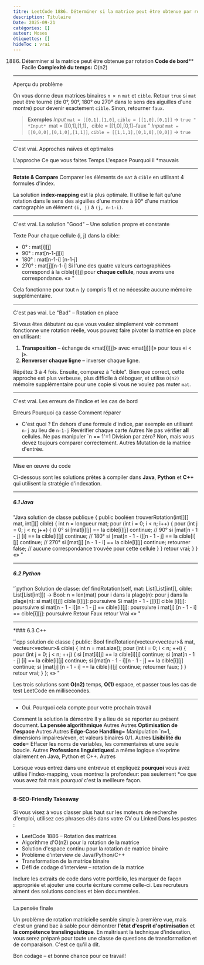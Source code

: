 ```yaml
---
titre: LeetCode 1886. Déterminer si la matrice peut être obtenue par rotation -
description: Titulaire
Date: 2025-09-21
catégories: []
auteur: Moses
étiquettes: []
hideToc : vrai
---
```

1886. Déterminer si la matrice peut être obtenue par rotation
**Code de bord**** Facile **Complexité du temps:** O(n2)

---

Aperçu du problème

On vous donne deux matrices binaires `n × n` `mat` et `cible`.
Retour `true` si `mat` peut être tourné (de 0°, 90°, 180° ou 270° dans le sens des aiguilles d'une montre) pour devenir exactement `cible`.
Sinon, retourner `faux`.

> **Exemples**
> *Input*
> `mat = [[0,1],[1,0]`, `cible = [[1,0],[0,1]]` → `true "
> *Input*
> `mat = [[0,1],[1,1]`, `cible = [[1,0],[0,1]` → `faux "
> *Input*
> `mat = [[0,0,0],[0,1,0],[1,1]]`, `cible = [[1,1,1],[0,1,0],[0,0]]` → `true`

---

C'est vrai. Approches naïves et optimales

L'approche Ce que vous faites Temps L'espace Pourquoi il *mauvais
-- -- -- -- -- -- -- -- -- -- -- -- -- -- -- -- -- -- -- --
**Rotate & Compare**
Comparer les éléments de `mat` à `cible` en utilisant 4 formules d'index.

La solution **index-mapping** est la plus optimale. Il utilise le fait qu'une rotation dans le sens des aiguilles d'une montre à 90° d'une matrice cartographie un élément `(i, j)` à `(j, n‐1‐i)`.

---

C'est vrai. La solution "Good" – Une solution propre et constante

Texte
Pour chaque cellule (i, j) dans la cible:
- 0° : mat[i][j]
- 90° : mat[n-1-j][i]
- 180° : mat[n-1-i] [n-1-j]
- 270° : mat[j][n-1-i]
Si l'une des quatre valeurs cartographiées correspond à la cible[i][j] pour **chaque cellule**, nous avons une correspondance.
«» "

Cela fonctionne pour tout `n` (y compris 1) et ne nécessite aucune mémoire supplémentaire.

---

C'est pas vrai. Le "Bad" – Rotation en place

Si vous êtes débutant ou que vous voulez simplement voir comment fonctionne une rotation réelle, vous pouvez faire pivoter la matrice en place en utilisant:

1. **Transposition** – échange de «mat[i][j]» avec «mat[j][i]» pour tous «i < j».
2. **Renverser chaque ligne** – inverser chaque ligne.

Répétez 3 à 4 fois. Ensuite, comparez à "cible".
Bien que correct, cette approche est plus verbeuse, plus difficile à déboguer, et utilise `O(n2)` mémoire supplémentaire pour une copie si vous ne voulez pas muter `mat`.

---

C'est vrai. Les erreurs de l'indice et les cas de bord

Erreurs Pourquoi ça casse Comment réparer
- C'est quoi ?
En dehors d'une formule d'indice, par exemple en utilisant `n-j` au lieu de `n-1-j` Revérifier chaque carte
Autres Ne pas vérifier **all** cellules.
Ne pas manipuler `n == 1'=1 Division par zéro? Non, mais vous devez toujours comparer correctement.
Autres Mutation de la matrice d'entrée.

---

Mise en œuvre du code

Ci-dessous sont les solutions prêtes à compiler dans **Java**, **Python** et **C++** qui utilisent la stratégie d'indexation.

---

##### 6.1 Java

"Java
solution de classe publique {
public booléen trouverRotation(int[][] mat, int[][] cible) {
int n = longueur mat;
pour (int i = 0; i < n; i++) {
pour (int j = 0; j < n; j++) {
// 0°
si [mat[i][j] == la cible[i][j] continue;
// 90°
si [mat[n - 1 - j] [i] == la cible[i][j] continue;
// 180°
si [mat[n - 1 - i][n - 1 - j] == la cible[i][j] continue;
// 270°
si [mat[j] [n - 1 - i] == la cible[i][j] continue;
retourner false; // aucune correspondance trouvée pour cette cellule
}
}
retour vrai;
}
}
«» "

---

##### 6.2 Python

'`python
Solution de classe:
def findRotation(self, mat: List[List[int]], cible: List[List[int]]) -> Bool:
n = len(mat)
pour i dans la plage(n):
pour j dans la plage(n):
si mat[i][j]] cible [i][j]:
poursuivre
Si mat[n - 1 - j][i]] cible [i][j]:
poursuivre
si mat[n - 1 - i][n - 1 - j] == cible[i][j]:
poursuivre
i mat[j] [n - 1 - i] == cible[i][j]:
poursuivre
Retour Faux
retour Vrai
«» "

---

*### 6.3 C++

'`cpp
solution de classe {
public:
Bool findRotation(vecteur<vecteur<int>>& mat, vecteur<vecteur<int>>& cible) {
int n = mat.size();
pour (int i = 0; i < n; ++i) {
pour (int j = 0; j < n; ++j) {
si [mat[i][j] == la cible[i][j] continue;
si [mat[n - 1 - j] [i] == la cible[i][j] continue;
si [mat[n - 1 - i][n - 1 - j] == la cible[i][j] continue;
si [mat[j] [n - 1 - i] == la cible[i][j] continue;
retourner faux;
}
}
retour vrai;
}
};
«» "

Les trois solutions sont **O(n2)** temps, **O(1)** espace, et passer tous les cas de test LeetCode en millisecondes.

---

- Oui. Pourquoi cela compte pour votre prochain travail

Comment la solution la démontre
Il y a lieu de se reporter au présent document.
**La pensée algorithmique** Autres
Autres **Optimisation de l'espace** Autres
Autres **Edge‐Case Handling**= Manipulation `n=1, dimensions impaires/even, et valeurs binaires 0/1. Autres
**Lisibilité du code**= Effacer les noms de variables, les commentaires et une seule boucle. Autres
**Professions linguistiques**La même logique s'exprime clairement en Java, Python et C++. Autres

Lorsque vous entrez dans une entrevue et expliquez **pourquoi** vous avez utilisé l'index-mapping, vous montrez la profondeur: pas seulement *ce que vous avez fait mais *pourquoi* c'est la meilleure façon.

---

#### 8-SEO-Friendly Takeaway

Si vous visez à vous classer plus haut sur les moteurs de recherche d'emploi, utilisez ces phrases clés dans votre CV ou Linked Dans les postes :

- LeetCode 1886 – Rotation des matrices
- Algorithme d'O(n2) pour la rotation de la matrice
- Solution d'espace continu pour la rotation de matrice binaire
- Problème d'interview de Java/Python/C++
- Transformation de la matrice binaire
- Défi de codage d'interview – rotation de la matrice

Inclure les extraits de code dans votre portfolio, les marquer de façon appropriée et ajouter une courte écriture comme celle-ci. Les recruteurs aiment des solutions concises et bien documentées.

---

La pensée finale

Un problème de rotation matricielle semble simple à première vue, mais c'est un grand bac à sable pour démontrer **l'état d'esprit d'optimisation** et **la compétence translinguistique**. En maîtrisant la technique d'indexation, vous serez préparé pour toute une classe de questions de transformation et de comparaison. C'est ce qu'il a dit.

Bon codage – et bonne chance pour ce travail!